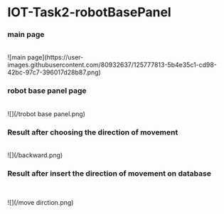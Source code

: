 
# IOT-Task2-robotBasePanel
<h3>main page</h3><br>
![main page](https://user-images.githubusercontent.com/80932637/125777813-5b4e35c1-cd98-42bc-97c7-396017d28b87.png)




<h3>robot base panel page</h3><br>
 ![](/trobot base panel.png)




<h3> Result after choosing the direction of movement</h3><br>
 ![](/backward.png)







<h3>Result after insert the direction of movement on database</h3><br>

 ![](/move dirction.png)
   
 
  



